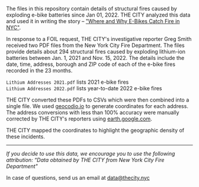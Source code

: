 
The files in this repository contain details of structural fires caused by exploding e-bike batteries since Jan 01, 2022. 
THE CITY analyzed this data and used it in writing the story – <a href="https://www.thecity.nyc/2022/11/21/23468257/ebikes-fires-lithium-ion-batteries-delivery-workers">"Where and Why E-Bikes Catch Fire in NYC"</a>. 

In response to a FOIL request, THE CITY's investigative reporter Greg Smith received two PDF files from the New York City Fire Department. The files provide details about 294 structural fires caused by exploding lithium-ion batteries between Jan. 1, 2021 and Nov. 15, 2022. The details include the date, time, address, borough and ZIP code of each of the e-bike fires recorded in the 23 months.

<code>Lithium Addresses 2021.pdf</code> lists 2021 e-bike fires <br>
<code>Lithium Addresses 2022.pdf</code> lists year-to-date 2022 e-bike fires

THE CITY converted these PDFs to CSVs which were then combined into a single file. We used [geocodio.io](https://www.geocod.io/) to generate coordinates for each address. The address conversions with less than 100% accuracy were manually corrected by THE CITY's reporters using <a href= "https://earth.google.com/web/search/Corona,+Queens,+NY/@40.74087105,-73.85709825,10.93805365a,3981.55465771d,35y,323.92901598h,45t,0r/data=Cn0aUxJNCiUweDg5YzI1ZmNjMzYyNjk0MDE6MHg1NGRkNmFiZTdhNjdiMTUwGZU9rrJbX0RAIbOsoA5Qd1LAKhJDb3JvbmEsIFF1ZWVucywgTlkYAiABIiYKJAn3KufJqXNEQBHRelz7Nt4pQBk4yFSeuwRjQCFdp-2JuO1gwA">earth.google.com</a>. 

THE CITY mapped the coordinates to highlight the geographic density of these incidents.
<hr>

_If you decide to use this data, we encourage you to use the following attribution: “Data obtained by THE CITY from New York City Fire Department"_

In case of questions, send us an email at data@thecity.nyc
